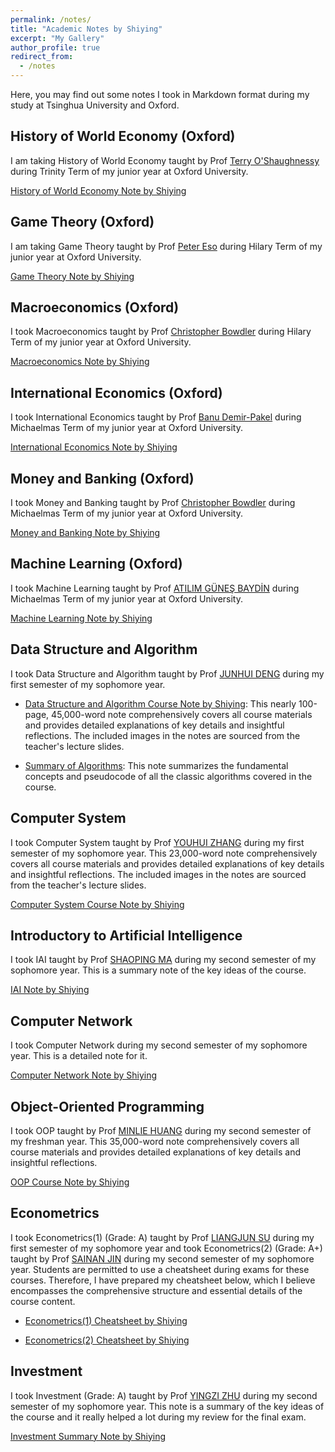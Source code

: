 ```yaml
---
permalink: /notes/
title: "Academic Notes by Shiying"
excerpt: "My Gallery"
author_profile: true
redirect_from: 
  - /notes
---  
```



Here, you may find out some notes I took in Markdown format during my study at Tsinghua University and Oxford.



## History of World Economy (Oxford)

I am taking History of World Economy taught by Prof [Terry O'Shaughnessy](https://www.st-annes.ox.ac.uk/cpt_people/oshaughnessy-dr-terry/) during Trinity Term of my junior year at Oxford University.

[History of World Economy Note by Shiying](/files/History_of_World_Economy.pdf)




## Game Theory (Oxford)

I am taking Game Theory taught by Prof [Peter Eso](https://www.economics.ox.ac.uk/people/peter-eso-0) during Hilary Term of my junior year at Oxford University.

[Game Theory Note by Shiying](/files/Game_Theory.pdf)



## Macroeconomics (Oxford)

I took Macroeconomics taught by Prof [Christopher Bowdler](https://www.economics.ox.ac.uk/people/christopher-bowdler-0) during Hilary Term of my junior year at Oxford University.

[Macroeconomics Note by Shiying](/files/Macroeconomics.pdf)




## International Economics (Oxford)

I took International Economics taught by Prof [Banu Demir-Pakel](https://www.economics.ox.ac.uk/people/banu-demir-pakel) during Michaelmas Term of my junior year at Oxford University.

[International Economics Note by Shiying](/files/International_Economics.pdf)




## Money and Banking (Oxford)

I took Money and Banking taught by Prof [Christopher Bowdler](https://www.economics.ox.ac.uk/people/christopher-bowdler-0) during Michaelmas Term of my junior year at Oxford University.

[Money and Banking Note by Shiying](/files/Money_and_Banking.pdf)




## Machine Learning (Oxford)

I took Machine Learning taught by Prof [ATILIM GÜNEŞ BAYDİN](http://gbaydin.github.io/) during Michaelmas Term of my junior year at Oxford University.

[Machine Learning Note by Shiying](/files/Machine_Learning.pdf)




## Data Structure and Algorithm

I took Data Structure and Algorithm taught by Prof [JUNHUI DENG](https://www.cs.tsinghua.edu.cn/info/1137/3886.htm) during my first semester of my sophomore year. 

+ [Data Structure and Algorithm Course Note by Shiying](/files/DSA.html): This nearly 100-page, 45,000-word note comprehensively covers all course materials and provides detailed explanations of key details and insightful reflections. The included images in the notes are sourced from the teacher's lecture slides.

<!-- <iframe src="/files/DSA.html" width="100%" height="500" frameborder="no" border="0" marginwidth="0" marginheight="0"></iframe> -->


+ [Summary of Algorithms](/files/Algorithms.html): This note summarizes the fundamental concepts and pseudocode of all the classic algorithms covered in the course.

<!-- <iframe src="/files/Algorithms.html" width="100%" height="500" frameborder="no" border="0" marginwidth="0" marginheight="0"></iframe> -->




## Computer System

I took Computer System taught by Prof [YOUHUI ZHANG](https://www.cs.tsinghua.edu.cn/info/1107/3506.htm) during my first semester of my sophomore year. This 23,000-word note comprehensively covers all course materials and provides detailed explanations of key details and insightful reflections. The included images in the notes are sourced from the teacher's lecture slides.

[Computer System Course Note by Shiying](/files/ICS.html)

<!-- <iframe src="/files/ICS.html" width="100%" height="500" frameborder="no" border="0" marginwidth="0" marginheight="0"></iframe> -->



## Introductory to Artificial Intelligence

I took IAI taught by Prof [SHAOPING MA](https://www.cs.tsinghua.edu.cn/info/1121/3556.htm) during my second semester of my sophomore year. This is a summary note of the key ideas of the course.

[IAI Note by Shiying](/files/AI.html)

<!-- <iframe src="/files/AI.html" width="100%" height="500" frameborder="no" border="0" marginwidth="0" marginheight="0"></iframe> -->



## Computer Network

I took Computer Network during my second semester of my sophomore year. This is a detailed note for it.

[Computer Network Note by Shiying](/files/Computer_Network.pdf)




## Object-Oriented Programming

I took OOP taught by Prof [MINLIE HUANG](https://www.cs.tsinghua.edu.cn/info/1122/3568.htm) during my second semester of my freshman year. This 35,000-word note comprehensively covers all course materials and provides detailed explanations of key details and insightful reflections. 

[OOP Course Note by Shiying](/files/OOP.html)

<!-- <iframe src="/files/OOP.html" width="100%" height="500" frameborder="no" border="0" marginwidth="0" marginheight="0"></iframe> -->




## Econometrics

I took Econometrics(1) (Grade: A) taught by Prof [LIANGJUN SU](https://www.sem.tsinghua.edu.cn/info/1206/32089.htm) during my first semester of my sophomore year and took Econometrics(2) (Grade: A+) taught by Prof [SAINAN JIN](https://www.tioe.tsinghua.edu.cn/info/1179/2211.htm) during my second semester of my sophomore year. Students are permitted to use a cheatsheet during exams for these courses. Therefore, I have prepared my cheatsheet below, which I believe encompasses the comprehensive structure and essential details of the course content.

+ [Econometrics(1) Cheatsheet by Shiying](/files/Econometrics_1.pdf)

<!-- <iframe src="/files/Econometrics_1.pdf" width="100%" height="500" frameborder="no" border="0" marginwidth="0" marginheight="0"></iframe> -->


+ [Econometrics(2) Cheatsheet by Shiying](/files/Econometrics_2.pdf)

<!-- <iframe src="/files/Econometrics_2.pdf" width="100%" height="500" frameborder="no" border="0" marginwidth="0" marginheight="0"></iframe> -->




## Investment

I took Investment (Grade: A) taught by Prof [YINGZI ZHU](https://www.sem.tsinghua.edu.cn/info/1207/31884.htm) during my second semester of my sophomore year. This note is a summary of the key ideas of the course and it really helped a lot during my review for the final exam.

[Investment Summary Note by Shiying](/files/Investment.html)

<!-- <iframe src="/files/Investment.html" width="100%" height="500" frameborder="no" border="0" marginwidth="0" marginheight="0"></iframe> -->





